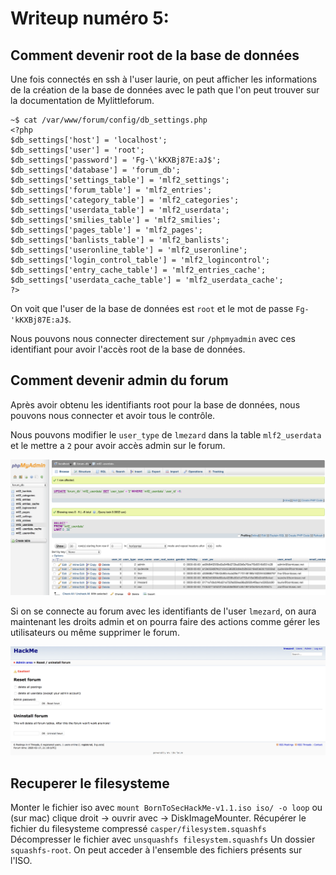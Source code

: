 # Writeup numéro 5:
## Comment devenir root de la base de données

Une fois connectés en ssh à l'user laurie, on peut afficher les informations de la création de la base de données avec le path que l'on peut trouver sur la documentation de Mylittleforum.

```
~$ cat /var/www/forum/config/db_settings.php
<?php
$db_settings['host'] = 'localhost';
$db_settings['user'] = 'root';
$db_settings['password'] = 'Fg-\'kKXBj87E:aJ$';
$db_settings['database'] = 'forum_db';
$db_settings['settings_table'] = 'mlf2_settings';
$db_settings['forum_table'] = 'mlf2_entries';
$db_settings['category_table'] = 'mlf2_categories';
$db_settings['userdata_table'] = 'mlf2_userdata';
$db_settings['smilies_table'] = 'mlf2_smilies';
$db_settings['pages_table'] = 'mlf2_pages';
$db_settings['banlists_table'] = 'mlf2_banlists';
$db_settings['useronline_table'] = 'mlf2_useronline';
$db_settings['login_control_table'] = 'mlf2_logincontrol';
$db_settings['entry_cache_table'] = 'mlf2_entries_cache';
$db_settings['userdata_cache_table'] = 'mlf2_userdata_cache';
?>
```

On voit que l'user de la base de données est `root` et le mot de passe `Fg-'kKXBj87E:aJ$`.

Nous pouvons nous connecter directement sur `/phpmyadmin` avec ces identifiant pour avoir l'accès root de la base de données.

## Comment devenir admin du forum

Après avoir obtenu les identifiants root pour la base de données, nous pouvons nous connecter et avoir tous le contrôle.

Nous pouvons modifier le `user_type` de `lmezard` dans la table `mlf2_userdata` et le mettre a `2` pour avoir accès admin sur le forum.

![phpmyadmin_userdata](/assets/phpmyadmin_userdata.png)

Si on se connecte au forum avec les identifiants de l'user `lmezard`, on aura maintenant les droits admin et on pourra faire des actions comme gérer les utilisateurs ou même supprimer le forum.

![admin_forum](/assets/admin_forum.png)

## Recuperer le filesysteme

Monter le fichier iso avec `mount BornToSecHackMe-v1.1.iso iso/ -o loop` ou (sur mac) clique droit -> ouvrir avec -> DiskImageMounter.
Récupérer le fichier du filesysteme compressé `casper/filesystem.squashfs`
Décompresser le fichier avec `unsquashfs filesystem.squashfs`
Un dossier `squashfs-root`.
On peut acceder à l'ensemble des fichiers présents sur l'ISO.
